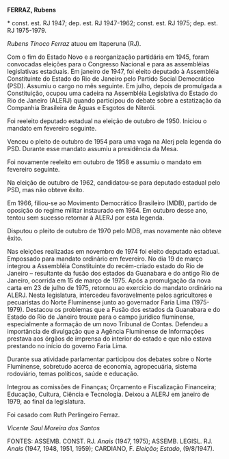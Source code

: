 **FERRAZ, Rubens**

\* const. est. RJ 1947; dep. est. RJ 1947-1962; const. est. RJ 1975;
dep. est. RJ 1975-1979.

*Rubens Tinoco Ferraz* atuou em Itaperuna (RJ).

Com o fim do Estado Novo e a reorganização partidária em 1945, foram
convocadas eleições para o Congresso Nacional e para as assembléias
legislativas estaduais. Em janeiro de 1947, foi eleito deputado à
Assembléia Constituinte do Estado do Rio de Janeiro pelo Partido Social
Democrático (PSD). Assumiu o cargo no mês seguinte. Em julho, depois de
promulgada a Constituição, ocupou uma cadeira na Assembléia Legislativa
do Estado do Rio de Janeiro (ALERJ) quando participou do debate sobre a
estatização da Companhia Brasileira de Águas e Esgotos de Niterói.

Foi reeleito deputado estadual na eleição de outubro de 1950. Iniciou o
mandato em fevereiro seguinte.

Venceu o pleito de outubro de 1954 para uma vaga na Alerj pela legenda
do PSD. Durante esse mandato assumiu a presidência da Mesa.

Foi novamente reeleito em outubro de 1958 e assumiu o mandato em
fevereiro seguinte.

Na eleição de outubro de 1962, candidatou-se para deputado estadual pelo
PSD, mas não obteve êxito.

Em 1966, filiou-se ao Movimento Democrático Brasileiro (MDB), partido de
oposição do regime militar instaurado em 1964. Em outubro desse ano,
tentou sem sucesso retornar à ALERJ por esta legenda.

Disputou o pleito de outubro de 1970 pelo MDB, mas novamente não obteve
êxito.

Nas eleições realizadas em novembro de 1974 foi eleito deputado
estadual. Empossado para mandato ordinário em fevereiro. No dia 19 de
março integrou a Assembléia Constituinte do recém-criado estado do Rio
de Janeiro – resultante da fusão dos estados da Guanabara e do antigo
Rio de Janeiro, ocorrida em 15 de março de 1975. Após a promulgação da
nova carta em 23 de julho de 1975, retornou ao exercício do mandato
ordinário na ALERJ. Nesta legislatura, intercedeu favoravelmente pelos
agricultores e pecuaristas do Norte Fluminense junto ao governador Faria
Lima (1975-1979). Destacou os problemas que a Fusão dos estados da
Guanabara e do Estado do Rio de Janeiro trouxe para o campo jurídico
fluminense, especialmente a formação de um novo Tribunal de Contas.
Defendeu a importância de divulgação que a Agência Fluminense de
Informações prestava aos órgãos de imprensa do interior do estado e que
não estava prestando no início do governo Faria Lima.

Durante sua atividade parlamentar participou dos debates sobre o Norte
Fluminense, sobretudo acerca de economia, agropecuária, sistema
rodoviário, temas políticos, saúde e educação.

Integrou as comissões de Finanças; Orçamento e Fiscalização Financeira;
Educação, Cultura, Ciência e Tecnologia. Deixou a ALERJ em janeiro de
1979, ao final da legislatura.

Foi casado com Ruth Perlingeiro Ferraz.

*Vicente Saul Moreira dos Santos*

FONTES: ASSEMB. CONST. RJ. *Anais* (1947, 1975); ASSEMB. LEGISL. RJ.
*Anais* (1947, 1948, 1951, 1959); CARDIANO, F. *Eleição*; *Estado*,
(9/8/1947).
